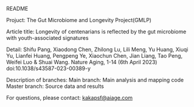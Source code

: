 README

Projuct: The Gut Microbiome and Longevity Project(GMLP)

Article title: Longevity of centenarians is reflected by the gut microbiome with youth-associated signatures

Detail: Shifu Pang, Xiaodong Chen, Zhilong Lu, Lili Meng, Yu Huang, Xiuqi Yu, Lianfei Huang, Pengpeng Ye, Xiaochun Chen, Jian Liang, Tao Peng, Weifei Luo & Shuai Wang.
Nature Aging, 1-14 (6th April 2023) doi:10.1038/s43587-023-00389-y

Description of branches: 
Main branch: Main analysis and mapping code
Master branch: Source data and results

For questions, please contact: kakapsf@aiage.com
